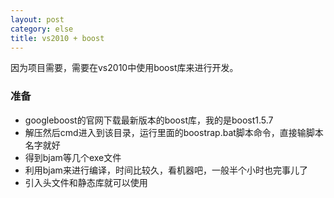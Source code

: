 ```yaml
---
layout: post
category: else
title: vs2010 + boost
---
```


因为项目需要，需要在vs2010中使用boost库来进行开发。

### 准备
* googleboost的官网下载最新版本的boost库，我的是boost1.5.7
* 解压然后cmd进入到该目录，运行里面的boostrap.bat脚本命令，直接输脚本名字就好
* 得到bjam等几个exe文件
* 利用bjam来进行编译，时间比较久，看机器吧，一般半个小时也完事儿了
* 引入头文件和静态库就可以使用
 